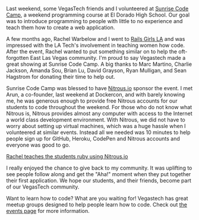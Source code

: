 Last weekend, some VegasTech friends and I volunteered at [Sunrise Code
Camp](http://sunrisecodecamp.com), a weekend programming course at El Dorado
High School. Our goal was to introduce programming to people with little to no
experience and teach them how to create a web application.

A few months ago, Rachel Warbelow and I went to [Rails Girls
LA](http://railsgirls.com/la) and was impressed with the LA Tech's involvement
in teaching women how code. After the event, Rachel wanted to put something
similar on to help the oft-forgotten East Las Vegas community. I'm proud to say
Vegastech made a great showing at Sunrise Code Camp.  A big thanks to Marc
Martino, Charlie Jackson, Amanda Sou, Brian Lu, David Grayson, Ryan Mulligan,
and Sean Hagstrom for donating their time to help out.

Sunrise Code Camp was blessed to have [Nitrous.io](http://nitrous.io) sponsor
the event. I met Arun, a co-founder, last weekend at Dockercon, and with
barely knowing me, he was generous enough to provide free Nitrous accounts for
our students to code throughout the weekend. For those who do not know what
Nitrous is, Nitrous provides almost any computer with access to the Internet a
world class development environment.  With Nitrous, we did not have to worry
about setting up virtual machines, which was a huge hassle when I volunteered
at similar events. Instead all we needed was 10 minutes to help people sign up
for GitHub, Heroku, CodePen and Nitrous accounts and everyone was good to go.

[Rachel teaches the students ruby using
Nitrous.io](https://www.dropbox.com/s/m46qadastzdzzcc/2014-06-14%2014.20.11.jpg)

I really enjoyed the chance to give back to my community. It was uplifting to
see people follow along and get the "Aha!" moment when they put together their
first application. We hope our students, and their friends, become part of our
VegasTech community. 

Want to learn how to code? What are you waiting for! Vegastech has great meetup
groups designed to help people learn how to code. Check out [the events
page](http://vegastech.com/events) for more information.

